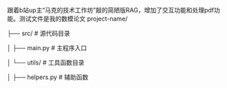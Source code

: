 跟着b站up主“马克的技术工作坊”敲的简陋版RAG，增加了交互功能和处理pdf功能。测试文件是我的数模论文
project-name/

├── src/                    # 源代码目录

│   ├── main.py            # 主程序入口

│   └── utils/             # 工具函数目录

│       ├── helpers.py     # 辅助函数

